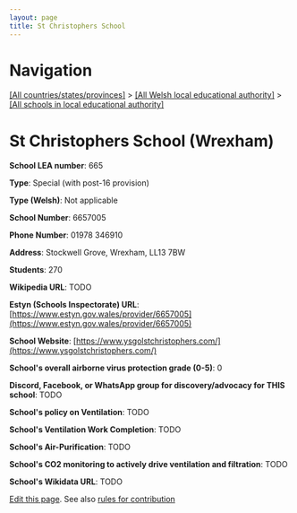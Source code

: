 ```yaml
---
layout: page
title: St Christophers School
---
```

# Navigation

[[All countries/states/provinces]](../../..) > [[All Welsh local educational authority]](../..) > [[All schools in local educational authority]](..)

# St Christophers School (Wrexham)

**School LEA number**: 665

**Type**: Special (with post-16 provision)

**Type (Welsh)**: Not applicable

**School Number**: 6657005

**Phone Number**: 01978 346910

**Address**: Stockwell Grove, Wrexham, LL13 7BW

**Students**: 270

**Wikipedia URL**: TODO

**Estyn (Schools Inspectorate) URL**: [https://www.estyn.gov.wales/provider/6657005](https://www.estyn.gov.wales/provider/6657005)

**School Website**: [https://www.ysgolstchristophers.com/](https://www.ysgolstchristophers.com/)

**School's overall airborne virus protection grade (0-5)**: 0

**Discord, Facebook, or WhatsApp group for discovery/advocacy for THIS school**: TODO

**School's policy on Ventilation**: TODO

**School's Ventilation Work Completion**: TODO

**School's Air-Purification**: TODO

**School's CO2 monitoring to actively drive ventilation and filtration**: TODO

**School's Wikidata URL**: TODO




[Edit this page](https://github.com/ventilate-schools/Wales/edit/prif/./Wrexham/St_Christophers_School.md). See also [rules for contribution](../../../contribution-rules/)